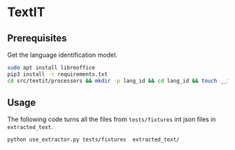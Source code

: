 # TextIT


## Prerequisites

Get the language identification model.

```Bash
sudo apt install libreoffice
pip3 install -r requirements.txt
cd src/textit/processors && mkdir -p lang_id && cd lang_id && touch __init__.py && wget https://dl.fbaipublicfiles.com/fasttext/supervised-models/lid.176.bin
```

## Usage

The following code turns all the files from `tests/fixtures` int json files in `extracted_text`.

```Bash
python use_extractor.py tests/fixtures  extracted_text/
```

